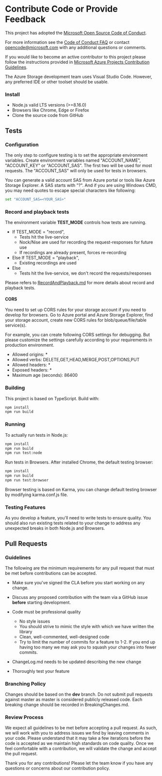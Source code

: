 # Contribute Code or Provide Feedback

This project has adopted the [Microsoft Open Source Code of Conduct](https://opensource.microsoft.com/codeofconduct/).

For more information see the [Code of Conduct FAQ](https://opensource.microsoft.com/codeofconduct/faq/) or contact [opencode@microsoft.com](mailto:opencode@microsoft.com) with any additional questions or comments.

If you would like to become an active contributor to this project please follow the instructions provided in [Microsoft Azure Projects Contribution Guidelines](http://azure.github.io/guidelines/).

The Azure Storage development team uses Visual Studio Code. However, any preferred IDE or other toolset should be usable.

### Install

* Node.js valid LTS versions (>=8.16.0)
* Browsers like Chrome, Edge or Firefox
* Clone the source code from GitHub

## Tests

### Configuration

The only step to configure testing is to set the appropriate environment variables. Create environment variables named "ACCOUNT_NAME", "ACCOUNT_KEY" or "ACCOUNT_SAS". The first two will be used for most requests. The "ACCOUNT_SAS" will only be used for tests in browsers.

You can generate a valid account SAS from Azure portal or tools like Azure Storage Explorer. A SAS starts with "?". And if you are using Windows CMD, you may need quotes to escape special characters like following:

```bash
set "ACCOUNT_SAS=<YOUR_SAS>"
```

### Record and playback tests

The environment variable **TEST_MODE** controls how tests are running.

- If TEST_MODE = "record",
  - Tests hit the live-service
  - Nock/Nise are used for recording the request-responses for future use
  - If recordings are already present, forces re-recording
- Else If TEST_MODE = "playback",
  - Existing recordings are used
- Else
  - Tests hit the live-service, we don't record the requests/responses

Please refers to [RecordAndPlayback.md](./RecordAndPlayback.md) for more details about record and playback tests.

#### CORS

You need to set up CORS rules for your storage account if you need to develop for browsers. Go to Azure portal and Azure Storage Explorer, find your storage account, create new CORS rules for blob/queue/file/table service(s).

For example, you can create following CORS settings for debugging. But please customize the settings carefully according to your requirements in production environment.

* Allowed origins: *
* Allowed verbs: DELETE,GET,HEAD,MERGE,POST,OPTIONS,PUT
* Allowed headers: *
* Exposed headers: *
* Maximum age (seconds): 86400

### Building

This project is based on TypeScript. Build with:

```bash
npm install
npm run build
```

### Running

To actually run tests in Node.js:

```bash
npm install
npm run build
npm run test:node
```

Run tests in Browsers. After installed Chrome, the default testing browser:

```bash
npm install
npm run build
npm run test:browser
```

Browser testing is based on Karma, you can change default testing browser by modifying karma.conf.js file.

### Testing Features

As you develop a feature, you'll need to write tests to ensure quality. You should also run existing tests related to your change to address any unexpected breaks in both Node.js and Browsers.

## Pull Requests

### Guidelines

The following are the minimum requirements for any pull request that must be met before contributions can be accepted.

* Make sure you've signed the CLA before you start working on any change.
* Discuss any proposed contribution with the team via a GitHub issue **before** starting development.
* Code must be professional quality
  * No style issues
  * You should strive to mimic the style with which we have written the library
  * Clean, well-commented, well-designed code
  * Try to limit the number of commits for a feature to 1-2. If you end up having too many we may ask you to squash your changes into fewer commits.

* ChangeLog.md needs to be updated describing the new change
* Thoroughly test your feature

### Branching Policy

Changes should be based on the **dev** branch. Do not submit pull requests against master as master is considered publicly released code. Each breaking change should be recorded in BreakingChanges.md.

### Review Process

We expect all guidelines to be met before accepting a pull request. As such, we will work with you to address issues we find by leaving comments in your code. Please understand that it may take a few iterations before the code is accepted as we maintain high standards on code quality. Once we feel comfortable with a contribution, we will validate the change and accept the pull request.

Thank you for any contributions! Please let the team know if you have any questions or concerns about our contribution policy.
